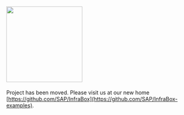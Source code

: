 # <a href="http://infrabox.net"><img src="https://raw.githubusercontent.com/InfraBox/infrabox/master/src/dashboard-client/static/logo_compact_transparent.png" width="200"></a> 

Project has been moved. Please visit us at our new home [https://github.com/SAP/InfraBox](https://github.com/SAP/InfraBox-examples).
